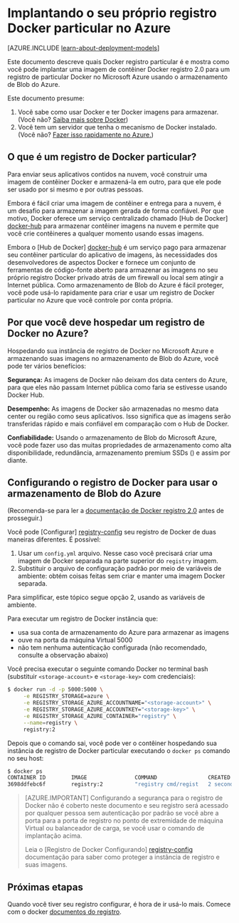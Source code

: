 <properties 
  pageTitle="Implantando o seu próprio registro Docker particular no Azure | Microsoft Azure"
  description="Descreve como você pode usar o registro de Docker para hospedar suas imagens de contêiner o serviço de armazenamento de Blob do Azure."
  services="virtual-machines-linux"
  documentationCenter="virtual-machines"
  authors="ahmetalpbalkan"
  editor="squillace"
  manager="timlt"
  tags="azure-service-management,azure-resource-manager" />

<tags
  ms.service="virtual-machines-linux"
  ms.devlang="multiple"
  ms.topic="article"
  ms.tgt_pltfrm="vm-linux"
  ms.workload="infrastructure-services"
  ms.date="09/27/2016" 
  ms.author="ahmetb" />

# <a name="deploying-your-own-private-docker-registry-on-azure"></a>Implantando o seu próprio registro Docker particular no Azure

[AZURE.INCLUDE [learn-about-deployment-models](../../includes/learn-about-deployment-models-both-include.md)]



Este documento descreve quais Docker registro particular é e mostra como você pode implantar uma imagem de contêiner Docker registro 2.0 para um registro de particular Docker no Microsoft Azure usando o armazenamento de Blob do Azure.

Este documento presume:

1. Você sabe como usar Docker e ter Docker imagens para armazenar. (Você não? [Saiba mais sobre Docker](https://www.docker.com))
2. Você tem um servidor que tenha o mecanismo de Docker instalado. (Você não? [Fazer isso rapidamente no Azure.](https://azure.microsoft.com/documentation/templates/docker-simple-on-ubuntu/))


## <a name="what-is-a-private-docker-registry"></a>O que é um registro de Docker particular?

Para enviar seus aplicativos contidos na nuvem, você construir uma imagem de contêiner Docker e armazená-la em outro, para que ele pode ser usado por si mesmo e por outras pessoas. 

Embora é fácil criar uma imagem de contêiner e entrega para a nuvem, é um desafio para armazenar a imagem gerada de forma confiável. Por que motivo, Docker oferece um serviço centralizado chamado [Hub de Docker] [ docker-hub] para armazenar contêiner imagens na nuvem e permite que você crie contêineres a qualquer momento usando essas imagens.

Embora o [Hub de Docker] [ docker-hub] é um serviço pago para armazenar seu contêiner particular do aplicativo de imagens, às necessidades dos desenvolvedores de aspectos Docker e fornece um conjunto de ferramentas de código-fonte aberto para armazenar as imagens no seu próprio registro Docker privado atrás de um firewall ou local sem atingir a Internet pública.
Como armazenamento de Blob do Azure é fácil proteger, você pode usá-lo rapidamente para criar e usar um registro de Docker particular no Azure que você controle por conta própria.

## <a name="why-should-you-host-a-docker-registry-on-azure"></a>Por que você deve hospedar um registro de Docker no Azure?

Hospedando sua instância de registro de Docker no Microsoft Azure e armazenando suas imagens no armazenamento de Blob do Azure, você pode ter vários benefícios:

**Segurança:** As imagens de Docker não deixam dos data centers do Azure, para que eles não passam Internet pública como faria se estivesse usando Docker Hub.
  
**Desempenho:** As imagens de Docker são armazenadas no mesmo data center ou região como seus aplicativos. Isso significa que as imagens serão transferidas rápido e mais confiável em comparação com o Hub de Docker.

**Confiabilidade:** Usando o armazenamento de Blob do Microsoft Azure, você pode fazer uso das muitas propriedades de armazenamento como alta disponibilidade, redundância, armazenamento premium SSDs () e assim por diante.

## <a name="configuring-docker-registry-to-use-azure-blob-storage"></a>Configurando o registro de Docker para usar o armazenamento de Blob do Azure

(Recomenda-se para ler a [documentação de Docker registro 2.0][documentos do registro] antes de prosseguir.)

Você pode [Configurar] [ registry-config] seu registro de Docker de duas maneiras diferentes.
É possível:

1. Usar um `config.yml` arquivo. Nesse caso você precisará criar uma imagem de Docker separada na parte superior do `registry` imagem.
2. Substituir o arquivo de configuração padrão por meio de variáveis de ambiente: obtém coisas feitas sem criar e manter uma imagem Docker separada.

Para simplificar, este tópico segue opção 2, usando as variáveis de ambiente.

Para executar um registro de Docker instância que:

* usa sua conta de armazenamento do Azure para armazenar as imagens
* ouve na porta da máquina Virtual 5000
* não tem nenhuma autenticação configurada (não recomendado, consulte a observação abaixo)

Você precisa executar o seguinte comando Docker no terminal bash (substituir `<storage-account>` e `<storage-key>` com credenciais):

```sh
$ docker run -d -p 5000:5000 \
     -e REGISTRY_STORAGE=azure \
     -e REGISTRY_STORAGE_AZURE_ACCOUNTNAME="<storage-account>" \
     -e REGISTRY_STORAGE_AZURE_ACCOUNTKEY="<storage-key>" \
     -e REGISTRY_STORAGE_AZURE_CONTAINER="registry" \
     --name=registry \
     registry:2
```

Depois que o comando sai, você pode ver o contêiner hospedando sua instância de registro de Docker particular executando o `docker ps` comando no seu host:

```sh
$ docker ps
CONTAINER ID        IMAGE               COMMAND                CREATED             STATUS              PORTS                    NAMES
3698ddfebc6f        registry:2          "registry cmd/regist   2 seconds ago       Up 1 seconds        0.0.0.0:5000->5000/tcp   registry
```

> [AZURE.IMPORTANT] Configurando a segurança para o registro de Docker não é coberto neste documento e seu registro será acessado por qualquer pessoa sem autenticação por padrão se você abre a porta para a porta de registro no ponto de extremidade de máquina Virtual ou balanceador de carga, se você usar o comando de implantação acima.
>
> Leia o [Registro de Docker Configurando] [ registry-config] documentação para saber como proteger a instância de registro e suas imagens.

## <a name="next-steps"></a>Próximas etapas

Quando você tiver seu registro configurar, é hora de ir usá-lo mais. Comece com o docker [documentos do registro]. 

[docker-hub]: https://hub.docker.com/
[registry]: https://github.com/docker/distribution
[documentos do registro]: http://docs.docker.com/registry/
[registry-config]: http://docs.docker.com/registry/configuration/
 
